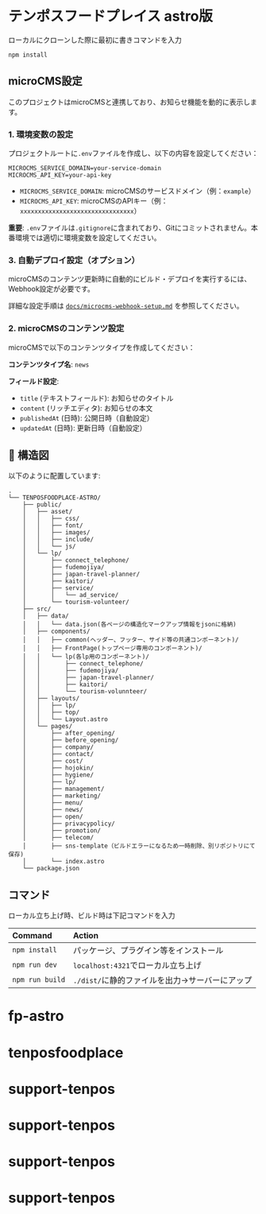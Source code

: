 # テンポスフードプレイス astro版

ローカルにクローンした際に最初に書きコマンドを入力
```
npm install
```

## microCMS設定

このプロジェクトはmicroCMSと連携しており、お知らせ機能を動的に表示します。

### 1. 環境変数の設定

プロジェクトルートに`.env`ファイルを作成し、以下の内容を設定してください：

```env
MICROCMS_SERVICE_DOMAIN=your-service-domain
MICROCMS_API_KEY=your-api-key
```

- `MICROCMS_SERVICE_DOMAIN`: microCMSのサービスドメイン（例：`example`）
- `MICROCMS_API_KEY`: microCMSのAPIキー（例：`xxxxxxxxxxxxxxxxxxxxxxxxxxxxxxxx`）

**重要**: `.env`ファイルは`.gitignore`に含まれており、Gitにコミットされません。本番環境では適切に環境変数を設定してください。

### 3. 自動デプロイ設定（オプション）

microCMSのコンテンツ更新時に自動的にビルド・デプロイを実行するには、Webhook設定が必要です。

詳細な設定手順は [`docs/microcms-webhook-setup.md`](./docs/microcms-webhook-setup.md) を参照してください。

### 2. microCMSのコンテンツ設定

microCMSで以下のコンテンツタイプを作成してください：

**コンテンツタイプ名**: `news`

**フィールド設定**:
- `title` (テキストフィールド): お知らせのタイトル
- `content` (リッチエディタ): お知らせの本文
- `publishedAt` (日時): 公開日時（自動設定）
- `updatedAt` (日時): 更新日時（自動設定）

## 🚀 構造図

以下のように配置しています:

```text
.
└── TENPOSFOODPLACE-ASTRO/
    ├── public/
    │   ├── asset/
    │   │   ├── css/
    │   │   ├── font/
    │   │   ├── images/
    │   │   ├── include/
    │   │   └── js/
    │   └── lp/
    │       ├── connect_telephone/
    │       ├── fudemojiya/
    │       ├── japan-travel-planner/
    │       ├── kaitori/
    │       ├── service/
    │       │   └── ad_service/
    │       └── tourism-volunteer/
    ├── src/
    │   ├── data/
    │   │   └── data.json(各ページの構造化マークアップ情報をjsonに格納)
    │   ├── components/
    │   │   ├── common(ヘッダー、フッター、サイド等の共通コンポーネント)/
    │   │   ├── FrontPage(トップページ専用のコンポーネント)/
    │   │   └── lp(各lp用のコンポーネント)/
    │   │       ├── connect_telephone/
    │   │       ├── fudemojiya/
    │   │       ├── japan-travel-planner/
    │   │       ├── kaitori/
    │   │       └── tourism-volunnteer/
    │   ├── layouts/
    │   │   ├── lp/
    │   │   ├── top/
    │   │   └── Layout.astro
    │   └── pages/
    │       ├── after_opening/
    │       ├── before_opening/
    │       ├── company/
    │       ├── contact/
    │       ├── cost/
    │       ├── hojokin/
    │       ├── hygiene/
    │       ├── lp/
    │       ├── management/
    │       ├── marketing/
    │       ├── menu/
    │       ├── news/
    │       ├── open/
    │       ├── privacypolicy/
    │       ├── promotion/
    │       ├── telecom/
    │       ├── sns-template（ビルドエラーになるため一時削除、別リポジトリにて保存)
    │       └── index.astro
    └── package.json
```


## コマンド

ローカル立ち上げ時、ビルド時は下記コマンドを入力

| Command                   | Action                                           |
| :------------------------ | :----------------------------------------------- |
| `npm install`             | パッケージ、プラグイン等をインストール                  |
| `npm run dev`             | `localhost:4321`でローカル立ち上げ                  |
| `npm run build`           | `./dist/`に静的ファイルを出力->サーバーにアップ         |



# fp-astro
# tenposfoodplace
# support-tenpos
# support-tenpos
# support-tenpos
# support-tenpos
